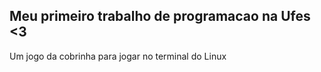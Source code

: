 ## Meu primeiro trabalho de programacao na Ufes <3

Um jogo da cobrinha para jogar no terminal do Linux
